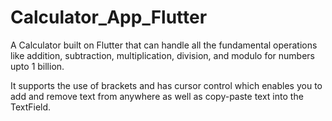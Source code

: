 # Calculator_App_Flutter

A Calculator built on Flutter that can handle all the fundamental operations like addition, subtraction, multiplication, division, and modulo for numbers upto 1 billion.

It supports the use of brackets and has cursor control which enables you to add and remove text from anywhere as well as copy-paste text into the TextField. 
